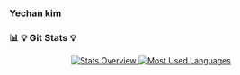### Yechan kim

### 📊 💡 Git Stats 💡
<div align="center">
<a href='https://github.com/sunghj1118/github-stats-transparent'>
        
![Stats Overview](https://raw.githubusercontent.com/yechance7/github-stats-transparent/output/generated/overview.svg)
![Most Used Languages](https://raw.githubusercontent.com/yechance7/github-stats-transparent/output/generated/languages.svg)
</a>
</div>
